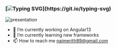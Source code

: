 ### [![Typing SVG](https://readme-typing-svg.herokuapp.com?font=Edu+NSW+ACT+Foundation&size=22&duration=6000&color=F70000&center=verdadero&vCenter=verdadero&lines=%C2%A1Hola!+;%F0%9F%91%A9%E2%80%8D%F0%9F%92%BB+Te+invito+a+explorar+mis+proyectos...)](https://git.io/typing-svg)

![presentation](https://user-images.githubusercontent.com/89501132/178649674-403efa69-afed-4efd-8ec6-5d3fa333994a.gif)

- 🔭 I’m currently working on Angular13
- 🌱 I’m currently learning new frameworks
- 📫 How to reach me naimerith89@gmail.com




